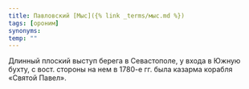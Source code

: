 ```yaml
---
title: Павловский [Мыс]({% link _terms/мыс.md %})
tags: [ороним]
synonyms:
temp: ""
---
```


Длинный плоский выступ берега в Севастополе, у входа в Южную бухту, с вост.
стороны на нем в 1780-е гг. была казарма корабля «Святой Павел».
